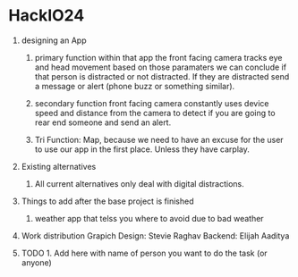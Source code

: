 # HackIO24

1. designing an App

    1. primary function
      within that app the front facing camera tracks eye and head movement based on those paramaters we can conclude if that person is distracted or not distracted. If they are distracted send a message or alert (phone buzz or something similar).

    2. secondary function
      front facing camera constantly uses device speed and distance from the camera to detect if you are going to rear end someone and send an alert.

    3. Tri Function:
      Map, because we need to have an excuse for the user to use our app in the first place. Unless they have carplay.


2. Existing alternatives 
    1. All current alternatives only deal with digital distractions.


3. Things to add after the base project is finished
    1. weather app that telss you where to avoid due to bad weather
  

4. Work distribution
     Grapich Design:
         Stevie
         Raghav
     Backend:
       Elijah
       Aaditya

5. TODO
       1. Add here with name of person you want to do the task (or anyone)
